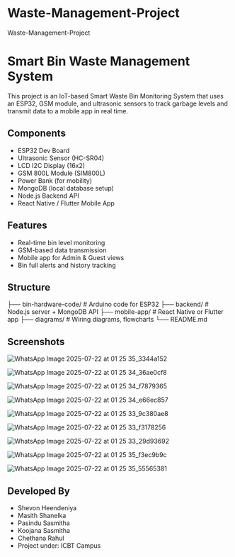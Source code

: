 ﻿# Waste-Management-Project
Waste-Management-Project
# Smart Bin Waste Management System

This project is an IoT-based Smart Waste Bin Monitoring System that uses an ESP32, GSM module, and ultrasonic sensors to track garbage levels and transmit data to a mobile app in real time.

##  Components

- ESP32 Dev Board
- Ultrasonic Sensor (HC-SR04)
- LCD I2C Display (16x2)
- GSM 800L Module (SIM800L)
- Power Bank (for mobility)
- MongoDB (local database setup)
- Node.js Backend API
- React Native / Flutter Mobile App

##  Features

- Real-time bin level monitoring
- GSM-based data transmission
- Mobile app for Admin & Guest views
- Bin full alerts and history tracking

##  Structure
├── bin-hardware-code/ # Arduino code for ESP32
├── backend/ # Node.js server + MongoDB API
├── mobile-app/ # React Native or Flutter app
├── diagrams/ # Wiring diagrams, flowcharts
└── README.md



##  Screenshots
![WhatsApp Image 2025-07-22 at 01 25 35_3344a152](https://github.com/user-attachments/assets/299f5b9d-1b42-4f70-9391-e3fc420f4a1e)

![WhatsApp Image 2025-07-22 at 01 25 34_36ae0cf8](https://github.com/user-attachments/assets/1cb8497a-efdd-460f-89ee-a05408120b54)

![WhatsApp Image 2025-07-22 at 01 25 34_f7879365](https://github.com/user-attachments/assets/4b1c724f-5aa1-4eef-a9aa-29fa4857286b)

![WhatsApp Image 2025-07-22 at 01 25 34_e66ec857](https://github.com/user-attachments/assets/5680801a-827b-4809-a2bc-64308de012fb)

![WhatsApp Image 2025-07-22 at 01 25 33_9c380ae8](https://github.com/user-attachments/assets/b353ad3b-5169-40e6-b785-de11b3c6b67f)

![WhatsApp Image 2025-07-22 at 01 25 33_f3178256](https://github.com/user-attachments/assets/98d8b23b-ac69-44c7-980a-d91f95f484ae)

![WhatsApp Image 2025-07-22 at 01 25 33_29d93692](https://github.com/user-attachments/assets/f0aee731-e7f6-4839-a0ef-80d8f4b8b438)

![WhatsApp Image 2025-07-22 at 01 25 35_f3ec9b9c](https://github.com/user-attachments/assets/84390651-1572-4cb1-99ea-7962894fcc8b)

![WhatsApp Image 2025-07-22 at 01 25 35_55565381](https://github.com/user-attachments/assets/b004531b-3551-4821-bd20-a607e00fa462)


##  Developed By

- Shevon Heendeniya
- Masith Shanelka
- Pasindu Sasmitha
- Koojana Sasmitha
- Chethana Rahul
- Project under: ICBT Campus
